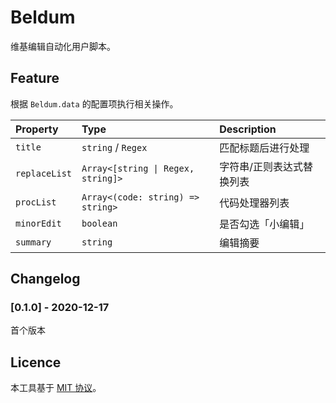 # Beldum
维基编辑自动化用户脚本。

## Feature
根据 `Beldum.data` 的配置项执行相关操作。

| Property | Type | Description
| :------- | :--- | :----------
| `title` | `string` / `Regex` | 匹配标题后进行处理
| `replaceList` | `Array<[string \| Regex, string]>` | 字符串/正则表达式替换列表
| `procList` | `Array<(code: string) => string>` | 代码处理器列表
| `minorEdit` | `boolean` | 是否勾选「小编辑」
| `summary` | `string` | 编辑摘要

## Changelog
### [0.1.0] - 2020-12-17
首个版本

## Licence
本工具基于 [MIT 协议](../../LICENSE)。
